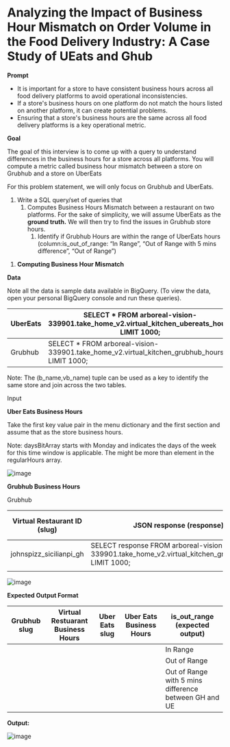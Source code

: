 # Analyzing the Impact of Business Hour Mismatch on Order Volume in the Food Delivery Industry: A Case Study of UEats and Ghub

**Prompt**

- It is important for a store to have consistent business hours across all food delivery platforms to avoid operational inconsistencies.
- If a store's business hours on one platform do not match the hours listed on another platform, it can create potential problems.
- Ensuring that a store's business hours are the same across all food delivery platforms is a key operational metric.

**Goal** 

The goal of this interview is to come up with a query to understand differences in the business hours for a store across all platforms. You will compute a metric called business hour mismatch between a store on Grubhub and a store on UberEats

For this problem statement, we will only focus on Grubhub and UberEats.

1. Write a SQL query/set of queries that 
    1. Computes Business Hours Mismatch between a restaurant on two platforms. For the sake of simplicity, we will assume UberEats as the **ground truth.** We will then try to find the issues in Grubhub store hours. 
        1. Identify if Grubhub Hours are within the range of UberEats hours (column:is_out_of_range: “In Range”, “Out of Range with 5 mins difference”, “Out of Range”) 

1) **Computing Business Hour Mismatch** 

**Data**

Note all the data is sample data available in BigQuery. (To view the data, open your personal BigQuery console and run these queries).

| UberEats | SELECT * FROM arboreal-vision-339901.take_home_v2.virtual_kitchen_ubereats_hours LIMIT 1000; |
| --- | --- |
| Grubhub | SELECT * FROM arboreal-vision-339901.take_home_v2.virtual_kitchen_grubhub_hours LIMIT 1000; |

Note: The (b_name,vb_name) tuple can be used as a key to identify the same store and join across the two tables.

Input 

**Uber Eats Business Hours** 

Take the first key value pair in the menu dictionary and the first section and assume that as the store business hours. 

Note: daysBitArray starts with Monday and indicates the days of the week for this time window is applicable. The might be more than element in the regularHours array. 

![image](https://github.com/user-attachments/assets/5b5eabfd-e28d-4f94-bb32-6d5176788f58)


**Grubhub Business Hours** 

Grubhub

| Virtual Restaurant ID (slug)  | JSON response (response) | Link to Block |
| --- | --- | --- |
| johnspizz_sicilianpi_gh | SELECT response FROM arboreal-vision-339901.take_home_v2.virtual_kitchen_grubhub_hours LIMIT 1000; |  |
|  |  |  |

![image](https://github.com/user-attachments/assets/9b28aaed-abe4-4f14-9462-218acfadd3bd)


**Expected Output Format** 

| Grubhub slug | Virtual Restuarant Business Hours | Uber Eats slug | Uber Eats Business Hours | is_out_range (expected output) |
| --- | --- | --- | --- | --- |
|  |  |  |  | In Range |
|  |  |  |  | Out of Range  |
|  |  |  |  | Out of Range with 5 mins difference between GH and UE |

**Output:**

![image](https://github.com/user-attachments/assets/89507082-bc1d-4349-8bec-b68a07f4cdab)
